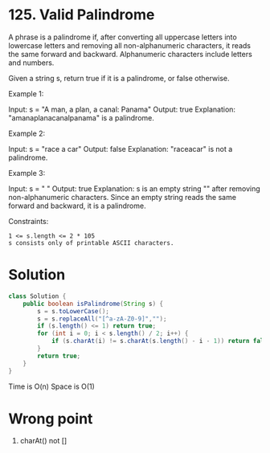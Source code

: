 # 125. Valid Palindrome

A phrase is a palindrome if, after converting all uppercase letters into lowercase letters and removing all non-alphanumeric characters, it reads the same forward and backward. Alphanumeric characters include letters and numbers.

Given a string s, return true if it is a palindrome, or false otherwise.

Example 1:

Input: s = "A man, a plan, a canal: Panama"
Output: true
Explanation: "amanaplanacanalpanama" is a palindrome.

Example 2:

Input: s = "race a car"
Output: false
Explanation: "raceacar" is not a palindrome.

Example 3:

Input: s = " "
Output: true
Explanation: s is an empty string "" after removing non-alphanumeric characters.
Since an empty string reads the same forward and backward, it is a palindrome.

 

Constraints:

    1 <= s.length <= 2 * 105
    s consists only of printable ASCII characters.


# Solution

```java
class Solution {
    public boolean isPalindrome(String s) {
        s = s.toLowerCase();
        s = s.replaceAll("[^a-zA-Z0-9]","");
        if (s.length() <= 1) return true;
        for (int i = 0; i < s.length() / 2; i++) {
            if (s.charAt(i) != s.charAt(s.length() - i - 1)) return false;
        }
        return true;
    }
}
```

Time is O(n) Space is O(1)

# Wrong point

1. charAt() not []